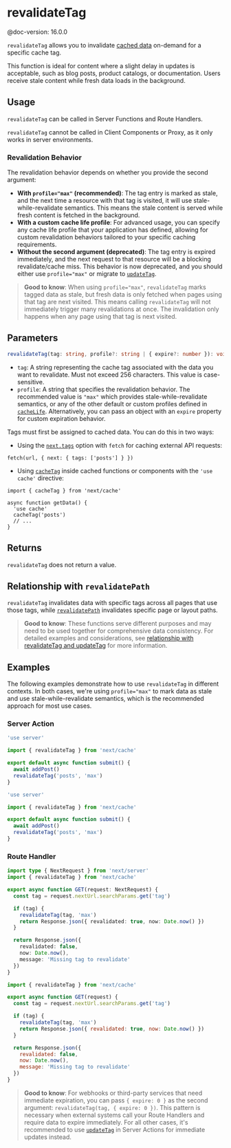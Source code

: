 # revalidateTag

@doc-version: 16.0.0

`revalidateTag` allows you to invalidate
[cached data](/docs/app/guides/caching.md) on-demand for a specific cache tag.

This function is ideal for content where a slight delay in updates is
acceptable, such as blog posts, product catalogs, or documentation. Users
receive stale content while fresh data loads in the background.

## Usage

`revalidateTag` can be called in Server Functions and Route Handlers.

`revalidateTag` cannot be called in Client Components or Proxy, as it only works
in server environments.

### Revalidation Behavior

The revalidation behavior depends on whether you provide the second argument:

- **With `profile="max"` (recommended)**: The tag entry is marked as stale, and
  the next time a resource with that tag is visited, it will use
  stale-while-revalidate semantics. This means the stale content is served while
  fresh content is fetched in the background.
- **With a custom cache life profile**: For advanced usage, you can specify any
  cache life profile that your application has defined, allowing for custom
  revalidation behaviors tailored to your specific caching requirements.
- **Without the second argument (deprecated)**: The tag entry is expired
  immediately, and the next request to that resource will be a blocking
  revalidate/cache miss. This behavior is now deprecated, and you should either
  use `profile="max"` or migrate to
  [`updateTag`](/docs/app/api-reference/functions/updateTag.md).

> **Good to know**: When using `profile="max"`, `revalidateTag` marks tagged
> data as stale, but fresh data is only fetched when pages using that tag are
> next visited. This means calling `revalidateTag` will not immediately trigger
> many revalidations at once. The invalidation only happens when any page using
> that tag is next visited.

## Parameters

```ts
revalidateTag(tag: string, profile?: string | { expire?: number }): void;
```

- `tag`: A string representing the cache tag associated with the data you want
  to revalidate. Must not exceed 256 characters. This value is case-sensitive.
- `profile`: A string that specifies the revalidation behavior. The recommended
  value is `"max"` which provides stale-while-revalidate semantics, or any of
  the other default or custom profiles defined in
  [`cacheLife`](/docs/app/api-reference/config/next-config-js/cacheLife.md).
  Alternatively, you can pass an object with an `expire` property for custom
  expiration behavior.

Tags must first be assigned to cached data. You can do this in two ways:

- Using the
  [`next.tags`](/docs/app/guides/caching.md#fetch-optionsnexttags-and-revalidatetag)
  option with `fetch` for caching external API requests:

```tsx
fetch(url, { next: { tags: ['posts'] } })
```

- Using [`cacheTag`](/docs/app/api-reference/functions/cacheTag.md) inside
  cached functions or components with the `'use cache'` directive:

```tsx
import { cacheTag } from 'next/cache'

async function getData() {
  'use cache'
  cacheTag('posts')
  // ...
}
```

## Returns

`revalidateTag` does not return a value.

## Relationship with `revalidatePath`

`revalidateTag` invalidates data with specific tags across all pages that use
those tags, while
[`revalidatePath`](/docs/app/api-reference/functions/revalidatePath.md)
invalidates specific page or layout paths.

> **Good to know**: These functions serve different purposes and may need to be
> used together for comprehensive data consistency. For detailed examples and
> considerations, see
> [relationship with revalidateTag and updateTag](/docs/app/api-reference/functions/revalidatePath.md#relationship-with-revalidatetag-and-updatetag)
> for more information.

## Examples

The following examples demonstrate how to use `revalidateTag` in different
contexts. In both cases, we're using `profile="max"` to mark data as stale and
use stale-while-revalidate semantics, which is the recommended approach for most
use cases.

### Server Action

```ts filename="app/actions.ts" switcher
'use server'

import { revalidateTag } from 'next/cache'

export default async function submit() {
  await addPost()
  revalidateTag('posts', 'max')
}
```

```js filename="app/actions.js" switcher
'use server'

import { revalidateTag } from 'next/cache'

export default async function submit() {
  await addPost()
  revalidateTag('posts', 'max')
}
```

### Route Handler

```ts filename="app/api/revalidate/route.ts" switcher
import type { NextRequest } from 'next/server'
import { revalidateTag } from 'next/cache'

export async function GET(request: NextRequest) {
  const tag = request.nextUrl.searchParams.get('tag')

  if (tag) {
    revalidateTag(tag, 'max')
    return Response.json({ revalidated: true, now: Date.now() })
  }

  return Response.json({
    revalidated: false,
    now: Date.now(),
    message: 'Missing tag to revalidate'
  })
}
```

```js filename="app/api/revalidate/route.js" switcher
import { revalidateTag } from 'next/cache'

export async function GET(request) {
  const tag = request.nextUrl.searchParams.get('tag')

  if (tag) {
    revalidateTag(tag, 'max')
    return Response.json({ revalidated: true, now: Date.now() })
  }

  return Response.json({
    revalidated: false,
    now: Date.now(),
    message: 'Missing tag to revalidate'
  })
}
```

> **Good to know**: For webhooks or third-party services that need immediate
> expiration, you can pass `{ expire: 0 }` as the second argument:
> `revalidateTag(tag, { expire: 0 })`. This pattern is necessary when external
> systems call your Route Handlers and require data to expire immediately. For
> all other cases, it's recommended to use
> [`updateTag`](/docs/app/api-reference/functions/updateTag.md) in Server
> Actions for immediate updates instead.
